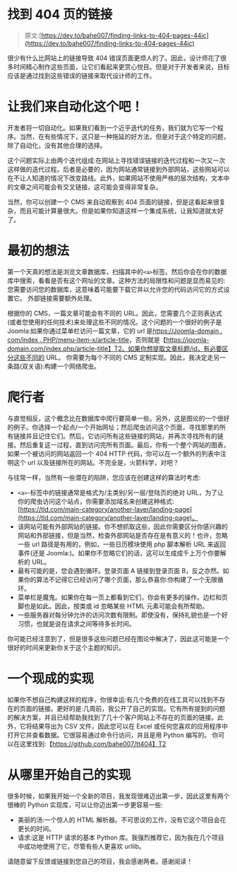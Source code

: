 # 找到 404 页的链接

> 原文:[https://dev.to/bahe007/finding-links-to-404-pages-44ic](https://dev.to/bahe007/finding-links-to-404-pages-44ic)

很少有什么比网站上的链接导致 404 错误页面更烦人的了。因此，设计师花了很多时间精心制作这些页面，让它们看起来更赏心悦目。但是对于开发者来说，目标应该是通过找到这些错误的链接来取代设计师的工作。

# [](#lets-automate-this)让我们来自动化这个吧！

开发者将一切自动化。如果我们看到一个近乎迭代的任务，我们就为它写一个程序。当然，在有些情况下，这只是一种拖延的好方法，但是对于这个特定的问题，除了自动化，没有其他合理的选择。

这个问题实际上由两个迭代组成:在网站上寻找错误链接的迭代过程和一次又一次这样做的迭代过程。后者是必要的，因为网站通常链接到外部网站，这些网站可以在不让人知道的情况下改变路线。此外，如果网站不使用严格的层次结构，文本中的文章之间可能会有交叉链接，这可能会变得非常复杂。

当然，你可以创建一个 CMS 来自动观察到 404 页面的链接，但是这看起来很复杂，而且可能计算量很大。但是如果你知道这样一个集成系统，让我知道就太好了。

# [](#an-initial-idea)最初的想法

第一个天真的想法是浏览文章数据库，扫描其中的`<a>`标签。然后你会在你的数据库中搜索，看看是否有这个网址的文章。这种方法的局限性和问题是显而易见的:您需要访问您的数据库，这意味着可能要下载它并以允许您的代码访问它的方式设置它。
外部链接需要额外处理。

根据你的 CMS，一篇文章可能会有不同的 URL。因此，您需要几个正则表达式(或者您使用的任何技术)来处理这些不同的情况。这个问题的一个很好的例子是 Joomla:如果你通过菜单栏访问一篇文章，它的 url 是[https://Joomla-domain . com/index . PHP/menu-item-x/article-title](https://joomla-domain.com/index.php/menu-item-x/article-title)，否则就是【https://joomla-domain.com/index.php/article-title】T2。如果你想提取文章标题/id，有必要区分这些不同的 URL。
你需要为每个不同的 CMS 定制实现。因此，我决定走另一条路(双关语):构建一个网络爬虫。

# [](#crawler-mccrawl)爬行者

与直觉相反，这个概念比在数据库中爬行要简单一些。另外，这是图论的一个很好的例子。你选择一个起点/一个开始网址；然后爬虫访问这个页面，寻找那里的所有链接并且记住它们。然后，它访问所有这些链接的网站，并再次寻找所有的链接。然后重复这一过程，直到访问完所有页面。最后，你有一个整个网站的图表，如果一个被访问的网站返回一个 404 HTTP 代码，你可以在一个额外的列表中注明这个 url 以及链接所在的网站。不完全是，火箭科学，对吧？

与往常一样，当然有一些潜在的陷阱，您应该在创建这样的算法时考虑:

*   `<a>`-标签中的链接通常是格式为/主类别/另一层/登陆页的绝对 URL，为了让你的爬虫访问这个站点，你需要添加域名来创建这种格式:[https://tld.com/main-category/another-layer/landing-page](https://tld.com/main-category/another-layer/landing-page)。
*   该网站可能有外部网站的链接。你不想抓取这些，因此你需要区分你感兴趣的网站和外部链接，但是当然，检查外部网站是否存在是有意义的！也许，忽略一些 url 路径是有用的，例如，一些日历模块使用 php 脚本解析 URL 来返回事件(还是 Joomla:)。如果你不忽略它们的话，这可以生成成千上万个你要解析的 URL。
*   最有可能的是，您会遇到循环。登录页面 A 链接到登录页面 B，反之亦然。如果你的算法不记得它已经访问了哪个页面，那么恭喜你:你构建了一个无限循环。
*   菜单栏是魔鬼。如果你在每一页上都看到它们，你会有更多的操作。边栏和页脚也是如此。因此，按类或 id 忽略某些 HTML 元素可能会有所帮助。
*   一些服务器对每分钟允许的访问次数有限制。即使没有，保持礼貌也是一个好习惯，也就是说在请求之间等待多长时间。

你可能已经注意到了，但是很多这些问题已经在图论中解决了，因此这可能是一个很好的时间来更新你关于这个主题的知识。

# [](#a-readytouse-implementation)一个现成的实现

如果你不想自己构建这样的程序，你很幸运:有几个免费的在线工具可以找到不存在的页面的链接。更好的是:几周前，我公开了自己的实现。它有所有提到的问题的解决方案，并且已经帮助我找到了几十个客户网站上不存在的页面的链接。此外，它将结果导出为 CSV 文件，因此您可以在 Excel 或任何您喜欢的应用程序中打开它并查看数据。它很容易通过命令行访问，并且是用 Python 编写的。
你可以在这里找到:【https://github.com/bahe007/tt404】T2

# [](#where-to-start-with-your-own-implementation)从哪里开始自己的实现

很多时候，如果我开始一个全新的项目，我发现很难迈出第一步，因此这里有两个很棒的 Python 实现库，可以让你迈出第一步更容易一些:

*   美丽的汤:一个惊人的 HTML 解析器。不可思议的工作，没有它这个项目会花更长的时间。
*   请求:这是 HTTP 请求的基本 Python 库。我强烈推荐它，因为我在几个项目中成功地使用了它，尽管有些人更喜欢 urllib。

请随意留下反馈或链接到您自己的项目，我会感谢两者。感谢阅读！
